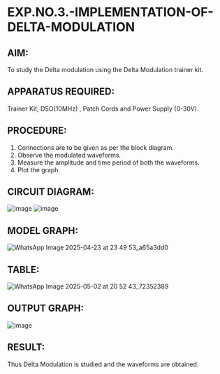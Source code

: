 # EXP.NO.3.-IMPLEMENTATION-OF-DELTA-MODULATION
  
## AIM: 
 To study the Delta modulation using the Delta Modulation trainer kit.
 
## APPARATUS REQUIRED:
Trainer Kit, DSO(10MHz) , Patch Cords and Power Supply (0-30V).

## PROCEDURE:
1.	Connections are to be given as per the block diagram. 
2.	Observe the modulated waveforms. 
3.	Measure the amplitude and time period of both the waveforms. 
4.	Plot the graph. 

## CIRCUIT DIAGRAM:
![image](https://github.com/user-attachments/assets/98f59d54-4e2e-47bc-9902-19be7e84020f)
![image](https://github.com/user-attachments/assets/c11b7413-d7d7-4656-88f4-4b093509ac07)

## MODEL GRAPH:
![WhatsApp Image 2025-04-23 at 23 49 53_a65a3dd0](https://github.com/user-attachments/assets/97ac5b85-15d1-49dd-9f5b-57d39aeebc7e)

## TABLE:
![WhatsApp Image 2025-05-02 at 20 52 43_72352389](https://github.com/user-attachments/assets/aea094ee-4e26-4fa9-a5bd-1e02bf670d73)

## OUTPUT GRAPH:
![image](https://github.com/user-attachments/assets/c8b0c662-d41f-4dc7-b6a1-9a4b964524db)

## RESULT:
Thus Delta Modulation is studied and the waveforms are obtained.
